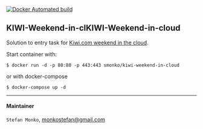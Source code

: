 [![Docker Automated build](https://img.shields.io/docker/automated/jrottenberg/ffmpeg.svg)]()

## KIWI-Weekend-in-clKIWI-Weekend-in-cloud

Solution to entry task for [Kiwi.com weekend in the cloud](https://www.facebook.com/events/195668094383691/).  

Start container with:
```
$ docker run -d -p 80:80 -p 443:443 smonko/kiwi-weekend-in-cloud
```

or with docker-compose

```
$ docker-compose up -d
```

---

#### Maintainer
`Stefan Monko`, monkostefan@gmail.com
